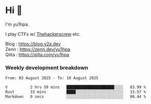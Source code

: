 # Hi 👋

I'm yu1hpa.

I play CTFs w/ [Thehackerscrew](https://www.thehackerscrew.team/) etc.

Blog : https://blog.y2a.dev  
Zenn : https://zenn.dev/yu1hpa  
Qiita : https://qiita.com/yu1hpa  

### Weekly development breakdown

<!--START_SECTION:waka-->

```txt
From: 03 August 2025 - To: 10 August 2025

V          2 hrs 59 mins   █████████████████████░░░░   83.99 %
Rust       33 mins         ████░░░░░░░░░░░░░░░░░░░░░   15.57 %
Markdown   0 secs          ░░░░░░░░░░░░░░░░░░░░░░░░░   00.44 %
```

<!--END_SECTION:waka-->

